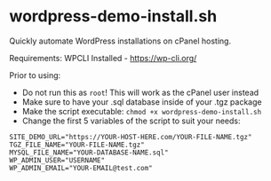# wordpress-demo-install.sh
Quickly automate WordPress installations on cPanel hosting.

Requirements: WPCLI Installed - https://wp-cli.org/

Prior to using:
- Do not run this as `root`! This will work as the cPanel user instead
- Make sure to have your .sql database inside of your .tgz package
- Make the script executable: `chmod +x wordpress-demo-install.sh`
- Change the first 5 variables of the script to suit your needs:
```
SITE_DEMO_URL="https://YOUR-HOST-HERE.com/YOUR-FILE-NAME.tgz"
TGZ_FILE_NAME="YOUR-FILE-NAME.tgz"
MYSQL_FILE_NAME="YOUR-DATABASE-NAME.sql"
WP_ADMIN_USER="USERNAME"
WP_ADMIN_EMAIL="YOUR-EMAIL@test.com"
```